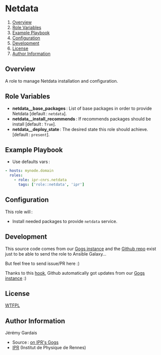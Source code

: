 # Netdata

1. [Overview](#overview)
2. [Role Variables](#role-variables)
3. [Example Playbook](#example-playbook)
4. [Configuration](#configuration)
5. [Development](#development)
6. [License](#license)
7. [Author Information](#author-information)

## Overview

A role to manage Netdata installation and configuration.

## Role Variables

* **netdata__base_packages** : List of base packages in order to provide Netdata [default : `netdata`].
* **netdata__install_recommends** : If recommends packages should be install [default : `True`].
* **netdata__deploy_state** : The desired state this role should achieve. [default : `present`].

## Example Playbook

* Use defaults vars :

``` yaml
- hosts: mynode.domain
  roles:
    - role: ipr-cnrs.netdata
      tags: ['role::netdata', 'ipr']
```

## Configuration

This role will :
* Install needed packages to provide `netdata` service.

## Development

This source code comes from our [Gogs instance][netdata source] and the [Github repo][netdata github] exist just to be able to send the role to Ansible Galaxy…

But feel free to send issue/PR here :)

Thanks to this [hook][gogs to github hook], Github automatically got updates from our [Gogs instance][netdata source] :)

## License

[WTFPL][wtfpl website]

## Author Information

Jérémy Gardais
* Source : [on IPR's Gogs][netdata source]
* [IPR][ipr website] (Institut de Physique de Rennes)

[gogs to github hook]: https://stackoverflow.com/a/21998477
[netdata source]: https://git.ipr.univ-rennes1.fr/cellinfo/ansible.netdata
[netdata github]: https://github.com/ipr-cnrs/netdata
[wtfpl website]: http://www.wtfpl.net/about/
[ipr website]: https://ipr.univ-rennes1.fr/
